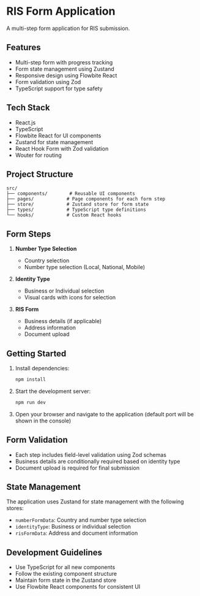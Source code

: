 # RIS Form Application

A multi-step form application for RIS submission.

## Features

- Multi-step form with progress tracking
- Form state management using Zustand
- Responsive design using Flowbite React
- Form validation using Zod
- TypeScript support for type safety

## Tech Stack

- React.js
- TypeScript
- Flowbite React for UI components
- Zustand for state management
- React Hook Form with Zod validation
- Wouter for routing

## Project Structure

```
src/
├── components/        # Reusable UI components
├── pages/            # Page components for each form step
├── store/            # Zustand store for form state
├── types/            # TypeScript type definitions
└── hooks/            # Custom React hooks
```

## Form Steps

1. **Number Type Selection**
   - Country selection
   - Number type selection (Local, National, Mobile)

2. **Identity Type**
   - Business or Individual selection
   - Visual cards with icons for selection

3. **RIS Form**
   - Business details (if applicable)
   - Address information
   - Document upload

## Getting Started

1. Install dependencies:
   ```bash
   npm install
   ```

2. Start the development server:
   ```bash
   npm run dev
   ```

3. Open your browser and navigate to the application (default port will be shown in the console)

## Form Validation

- Each step includes field-level validation using Zod schemas
- Business details are conditionally required based on identity type
- Document upload is required for final submission

## State Management

The application uses Zustand for state management with the following stores:
- `numberFormData`: Country and number type selection
- `identityType`: Business or individual selection
- `risFormData`: Address and document information

## Development Guidelines

- Use TypeScript for all new components
- Follow the existing component structure
- Maintain form state in the Zustand store
- Use Flowbite React components for consistent UI